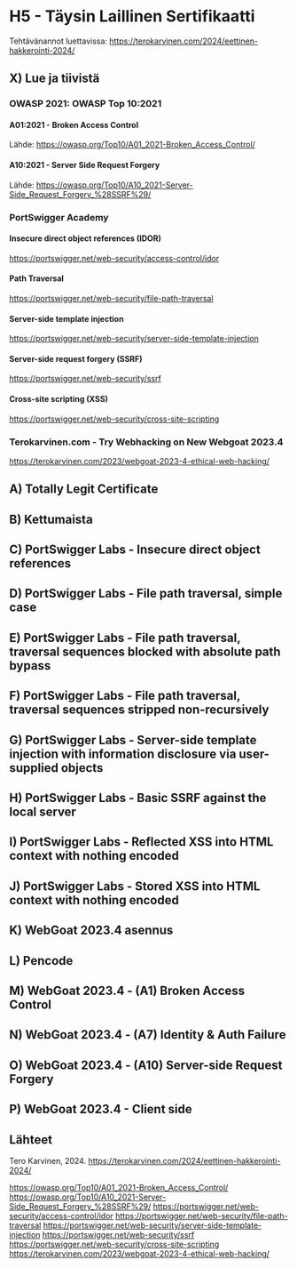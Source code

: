 # H5 - Täysin Laillinen Sertifikaatti

Tehtävänannot luettavissa: https://terokarvinen.com/2024/eettinen-hakkerointi-2024/

## X) Lue ja tiivistä

### OWASP 2021: OWASP Top 10:2021

#### A01:2021 - Broken Access Control

Lähde: https://owasp.org/Top10/A01_2021-Broken_Access_Control/

#### A10:2021 - Server Side Request Forgery

Lähde: https://owasp.org/Top10/A10_2021-Server-Side_Request_Forgery_%28SSRF%29/

### PortSwigger Academy

#### Insecure direct object references (IDOR)

https://portswigger.net/web-security/access-control/idor

#### Path Traversal

https://portswigger.net/web-security/file-path-traversal

#### Server-side template injection

https://portswigger.net/web-security/server-side-template-injection

#### Server-side request forgery (SSRF)

https://portswigger.net/web-security/ssrf

#### Cross-site scripting (XSS)

https://portswigger.net/web-security/cross-site-scripting

### Terokarvinen.com - Try Webhacking on New Webgoat 2023.4

https://terokarvinen.com/2023/webgoat-2023-4-ethical-web-hacking/

## A) Totally Legit Certificate

## B) Kettumaista

## C) PortSwigger Labs - Insecure direct object references

## D) PortSwigger Labs - File path traversal, simple case

## E) PortSwigger Labs - File path traversal, traversal sequences blocked with absolute path bypass

## F) PortSwigger Labs - File path traversal, traversal sequences stripped non-recursively

## G) PortSwigger Labs - Server-side template injection with information disclosure via user-supplied objects

## H) PortSwigger Labs - Basic SSRF against the local server

## I) PortSwigger Labs - Reflected XSS into HTML context with nothing encoded

## J) PortSwigger Labs - Stored XSS into HTML context with nothing encoded

## K) WebGoat 2023.4 asennus

## L) Pencode

## M) WebGoat 2023.4 - (A1) Broken Access Control

## N) WebGoat 2023.4 - (A7) Identity & Auth Failure

## O) WebGoat 2023.4 - (A10) Server-side Request Forgery

## P) WebGoat 2023.4 - Client side

## Lähteet

Tero Karvinen, 2024. https://terokarvinen.com/2024/eettinen-hakkerointi-2024/

https://owasp.org/Top10/A01_2021-Broken_Access_Control/
https://owasp.org/Top10/A10_2021-Server-Side_Request_Forgery_%28SSRF%29/
https://portswigger.net/web-security/access-control/idor
https://portswigger.net/web-security/file-path-traversal
https://portswigger.net/web-security/server-side-template-injection
https://portswigger.net/web-security/ssrf
https://portswigger.net/web-security/cross-site-scripting
https://terokarvinen.com/2023/webgoat-2023-4-ethical-web-hacking/
